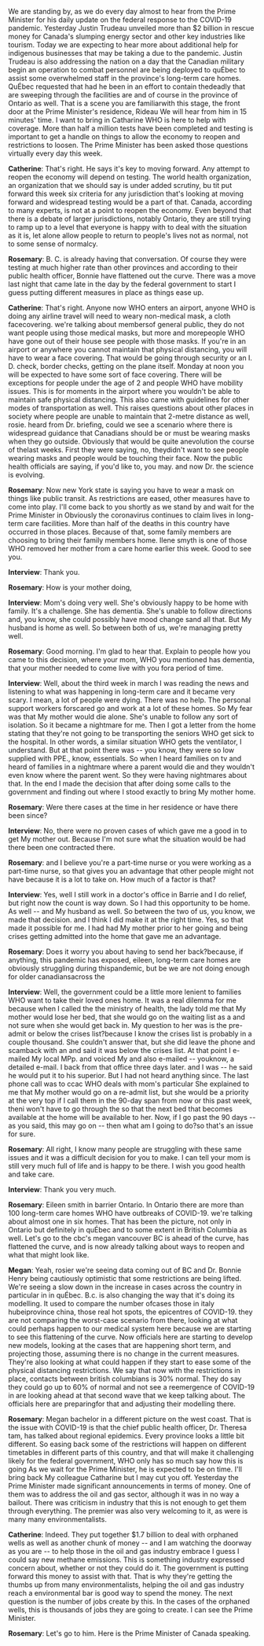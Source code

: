 

We are standing by, as we do every day almost to hear from the Prime Minister for his daily update on the federal response to the COVID-19 pandemic.
Yesterday Justin Trudeau unveiled more than $2 billion in rescue money for Canada's slumping energy sector and other key industries like tourism.
Today we are expecting to hear more about additional help for indigenous businesses that may be taking a due to the pandemic.
Justin Trudeau is also addressing the nation on a day that the Canadian military begin an operation to combat  personnel are being deployed to quÉbec to assist some overwhelmed staff in the province's long-term care homes.
QuÉbec requested that had he been in an effort to contain thedeadly  that are sweeping through the facilities are and of course in the province of Ontario as well.
That is a scene you are familiarwith  this stage, the front door at the Prime Minister's residence, Rideau  We will hear from him in 15 minutes' time.
I want to bring in Catharine  WHO is here to help with coverage.
More than half a million tests have been completed and testing is important to get a handle on things to allow the economy to reopen and restrictions to loosen.
The Prime Minister has been asked those questions virtually every day this week.



**Catherine**:
That's right.
He says it's key to moving forward.
Any attempt to reopen the economy will depend on testing.
The world health organization, an organization that we should say is under added scrutiny, bu tit put forward this week six criteria for any jurisdiction that's looking at moving forward and widespread testing would be a part of that.
Canada, according to many experts, is not at a point to reopen the economy.
Even beyond that there is a debate of larger jurisdictions, notably Ontario, they are still trying to ramp up to a level that everyone is happy with to deal with the situation as it is, let alone allow people to return to people's lives not as normal, not to some sense of normalcy.



**Rosemary**:
B. C. is already having that conversation.
Of course they were testing at much higher rate than other provinces and according to their public health officer, Bonnie  have flattened out the curve.
There was a move last night that came late in the day by the federal government to start I guess putting different measures in place as things ease up.



**Catherine**:
That's right.
Anyone now WHO enters an airport, anyone WHO is doing any airline travel will need to weary non-medical mask, a cloth facecovering.
 we're talking about membersof  general public, they do not want people using those medical masks, but more and morepeople WHO have gone out of their house see people with those masks.
If you're in an airport or anywhere you cannot maintain that physical distancing, you will have to wear a face covering.
That would be going through security or an I. D. check, border checks, getting on the plane itself.
Monday at noon you will be expected to have some sort of face covering.
There will be exceptions for people under the age of 2 and people WHO have mobility issues.
This is for moments in the airport where you wouldn't be able to maintain safe physical distancing.
This also came with guidelines for other modes of transportation as well.
This raises questions about other places in society where people are unable to maintain that 2-metre distance as well, rosie.
 heard from Dr.    briefing, could we see a scenario where there is widespread guidance that Canadians should be or must be wearing masks when they go outside.
Obviously that would be quite anevolution  the course of thelast  weeks.
First they were saying, no, theydidn't want to see people wearing masks and people would be touching their face.
Now the public health officials are saying, if you'd like to, you may.
and now Dr.   the science is evolving.



**Rosemary**:
Now new York state is saying you have to wear a mask on things like public transit.
As restrictions are eased, other measures have to come into play.
 I'll come back to you shortly as we stand by and wait for the Prime Minister in  Obviously the coronavirus continues to claim lives in long-term care facilities.
More than half of the deaths in this country have occurred in those places.
Because of that, some family members are choosing to bring their family members home.
Ilene smyth is one of those WHO removed her mother from a care home earlier this week.
Good to see you.



**Interview**:
Thank you.



**Rosemary**:
How is your mother doing, 



**Interview**:
Mom's doing very well.
She's obviously happy to be home with family.
It's a challenge.
She has dementia.
She's unable to follow directions and, you know, she could possibly have mood change sand all that.
But My husband is home as well.
So between both of us, we're managing pretty well.



**Rosemary**:
Good morning.
I'm glad to hear that.
Explain to people how you came to this decision, where your mom, WHO you mentioned has dementia, that your mother needed to come live with you fora period of time.



**Interview**:
Well, about the third week in march I was reading the news and listening to what was happening in long-term care and it became very scary.
I mean, a lot of people were dying.
There was no help.
The personal support workers forscared  go and work at a lot of these homes.
So My fear was that My mother would die alone.
She's unable to follow any sort of isolation.
So it became a nightmare for me. Then I got a letter from the home stating that they're not going to be transporting the seniors WHO get sick to the hospital.
In other words, a similar situation WHO gets the ventilator, I understand.
But at that point there was -- you know, they were so low supplied with PPE.,  know, essentials.
So when I heard families on tv and heard of families in a nightmare where a parent would die and they wouldn't even know where the parent went.
So they were having nightmares about that.
In the end I made the decision that after doing some calls to the government and finding out where I stood exactly to bring My mother home.



**Rosemary**:
Were there cases  at the time in her residence or have there been since?



**Interview**:
No, there were no proven cases of  which gave me a good in to get My mother out.
Because I'm not sure what the situation would be had there been one contracted there.



**Rosemary**:
and I believe you're a part-time nurse or you were working as a part-time nurse, so that gives you an advantage that other people might not have because it is a lot to take on. How much of a factor is that?



**Interview**:
Yes, well I still work in a doctor's office in Barrie and I do relief, but right now the count is way down.
So I had this opportunity to be home.
As well -- and My husband as well.
So between the two of us, you know, we made that decision.
and I think I did make it at the right time.
Yes, so that made it possible for me. I had had My mother prior to her going and being crises getting admitted into the home that gave me an advantage.



**Rosemary**:
Does it worry you about having to send her back?because, if anything, this pandemic has exposed, eileen,  long-term care homes are obviously struggling during thispandemic, but  be we are not doing enough for older canadiansacross the 



**Interview**:
Well, the government could be a little more lenient to families WHO want to take their loved ones home.
It was a real dilemma for me because when I called the  the ministry of health, the lady told me that My mother would lose her bed, that she would go on the waiting list as a  and not sure when she would get back in. My question to her was is the pre-admit  or below the crises list?because I know the crises list is probably in a couple thousand.
She couldn't answer that, but she did leave the phone and scamback with an  and said it was below the crises list.
At that point I e-mailed My local MPp.
and voiced My  and also e-mailed -- youknow, a detailed e-mail.
I  back from that office three days later.
and I was -- he said he would put it to his superior.
But I had not heard anything since.
The last phone call was to ccac WHO deals with mom's particular  She explained to me that My mother would go on a re-admit list, but she would be a priority at the very top if I call them in the 90-day span from now or this past week, theni won't have to go through the  so that the next bed that becomes available at the home will be available to her.
Now, if I go past the 90 days --as you said, this may go on -- then what am I going to do?so that's an issue for sure.



**Rosemary**:
All right,  I know many people are struggling with these same issues and it was a difficult decision for you to make.
I can tell your mom is still very much full of life and is happy to be there.
I wish you good health and take care.



**Interview**:
Thank you very much.



**Rosemary**:
Eileen smith in barrier Ontario.
In Ontario there are more than 100 long-term care homes WHO have outbreaks of COVID-19.  we're talking about almost one in six homes.
That has been the picture, not only in Ontario but definitely in quÉbec and to some extent in British Columbia as well.
Let's go to the cbc's megan   vancouver  BC is ahead of the curve, has flattened the curve, and is now already talking about ways to reopen and what that might look like.



**Megan**:
Yeah, rosier we're seeing data coming out of BC and Dr. Bonnie Henry being cautiously optimistic that some restrictions are being lifted.
We're seeing a slow down in the increase in cases across the country in particular in  in quÉbec.
B.c. is also changing the way that it's doing its modelling.
It used to compare the number ofcases  those in italy  hubeiprovince  china, those real hot spots, the epicentres of COVID-19.  they are not comparing the worst-case scenario from there, looking at what could perhaps happen to our medical system here because we are starting to see this flattening of the curve.
Now officials here are starting to develop new models, looking at the cases that are happening short term, and projecting those, assuming there is no change in the current measures.
They're also looking at what could happen if they start to ease some of the physical distancing restrictions.
We say that now with the restrictions in place, contacts between british columbians is 30%  normal.
They do say they could go up to 60% of normal and not see a reemergence of COVID-19 in  are  looking ahead at that second wave that we keep talking about.
The officials here are preparingfor that and adjusting their modelling there.



**Rosemary**:
Megan bachelor in  a different picture on the west coast.
That is the issue with COVID-19 is that the chief public health officer, Dr. Theresa tam, has talked about regional epidemics.
Every province looks a little bit different.
So easing back some of the restrictions will happen on different timetables in different parts of this country, and that will make it challenging likely for the federal government, WHO only has so much say how this is going  As we wait for the Prime Minister, he is expected to be on time.
I'll bring back My colleague Catharine  but I may cut you off.
Yesterday the Prime Minister made significant announcements in terms of money.
One of them was to address the oil and gas sector, although it was in no way a bailout.
There was criticism in industry that this is not enough to get them through everything.
The premier was also very welcoming to it, as were is many many environmentalists.



**Catherine**:
Indeed.
They put together $1.7 billion to deal with orphaned wells as well as another chunk of money -- and I am watching the doorway as you are -- to help those in the oil and gas industry embrace I guess I could say new methane emissions.
This is something industry expressed concern about, whether or not they could do it. The government is putting forward this money to assist with that.
That is why they're getting the thumbs up from many environmentalists, helping the oil and gas industry reach a environmental bar is good way to spend the money.
The next question is the number of jobs create by this.
In the cases of the orphaned wells, this is thousands of jobs they are going to create.
I can see the Prime Minister.



**Rosemary**:
Let's go to him.
Here is the Prime Minister of Canada speaking.
